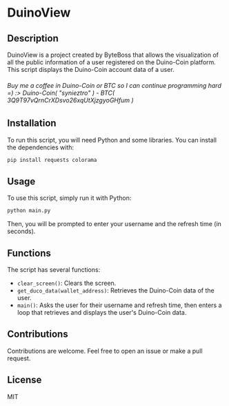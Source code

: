 # DuinoView

## Description
DuinoView is a project created by ByteBoss that allows the visualization of all the public information of a user registered on the Duino-Coin platform. This script displays the Duino-Coin account data of a user.

###### Buy me a coffee in Duino-Coin or BTC so I can continue programming hard =) :> Duino-Coin( "synieztro" ) - BTC( 3Q9T97vQrnCrXDsvo26xqUtXjzgyoGHfum )

## Installation
To run this script, you will need Python and some libraries. You can install the dependencies with:

```bash
pip install requests colorama
```

## Usage

To use this script, simply run it with Python:

```bash
python main.py
```

Then, you will be prompted to enter your username and the refresh time (in seconds).

## Functions

The script has several functions:

- `clear_screen()`: Clears the screen.
- `get_duco_data(wallet_address)`: Retrieves the Duino-Coin data of the user.
- `main()`: Asks the user for their username and refresh time, then enters a loop that retrieves and displays the user's Duino-Coin data.

## Contributions

Contributions are welcome. Feel free to open an issue or make a pull request.

## License

MIT
